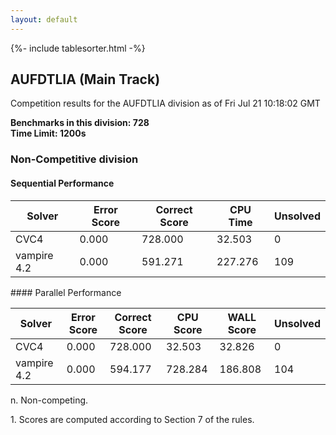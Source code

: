 ```yaml
---
layout: default
---
```

{%- include tablesorter.html -%}

##  AUFDTLIA (Main Track)

Competition results for the AUFDTLIA division as of Fri Jul 21 10:18:02 GMT

**Benchmarks in this division: 728**
<br/>
**Time Limit: 1200s**


###  Non-Competitive division

#### Sequential Performance
<table id="sequential" class="result sorted">
<thead>
<tr>
<th class="center">Solver</th>
<th class="center">Error Score</th>
<th class="center">Correct Score</th>
<th class="center">CPU Time</th>
<th class="center">Unsolved</th>
</tr>
</thead>
<tr>
<td>CVC4</td>
<td class="right">0.000</td>
<td class="right">728.000</td>
<td class="right">32.503</td>
<td class="right">0</td>
</tr>
<tr>
<td>vampire 4.2</td>
<td class="right">0.000</td>
<td class="right">591.271</td>
<td class="right">227.276</td>
<td class="right">109</td>
</tr>
</table>
#### Parallel Performance
<table id="parallel" class="result sorted">
<thead>
<tr>
<th class="center">Solver</th>
<th class="center">Error Score</th>
<th class="center">Correct Score</th>
<th class="center">CPU Score</th>
<th class="center">WALL Score</th>
<th class="center">Unsolved</th>
</tr>
</thead>
<tr>
<td>CVC4</td>
<td class="right">0.000</td>
<td class="right">728.000</td>
<td class="right">32.503</td>
<td class="right">32.826</td>
<td class="right">0</td>
</tr>
<tr>
<td>vampire 4.2</td>
<td class="right">0.000</td>
<td class="right">594.177</td>
<td class="right">728.284</td>
<td class="right">186.808</td>
<td class="right">104</td>
</tr>
</table>
<span id="fn"> n. Non-competing.</span>

<span id="fn1"> 1. Scores are computed according to Section 7 of the rules.</span>


